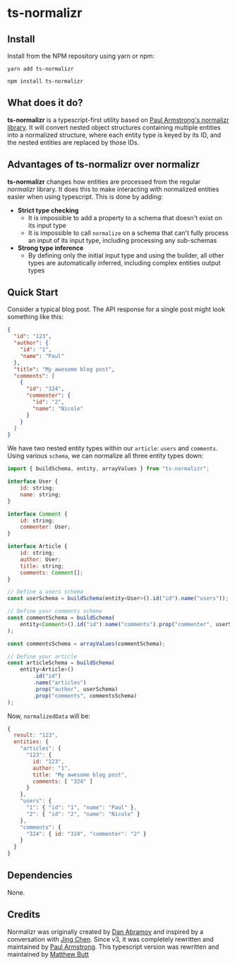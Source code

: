 # ts-normalizr

## Install

Install from the NPM repository using yarn or npm:

```shell
yarn add ts-normalizr
```

```shell
npm install ts-normalizr
```

## What does it do?

**ts-normalizr** is a typescript-first utility based on [Paul Armstrong's normalizr library](https://github.com/paularmstrong/normalizr). It will convert nested object structures containing multiple entities into a normalized structure, where each entity type is keyed by its ID, and the nested entities are replaced by those IDs.

## Advantages of ts-normalizr over normalizr

**ts-normalizr** changes how entities are processed from the regular _normalizr_ library. It does this to make interacting with normalized entities easier when using typescript. This is done by adding:

* **Strict type checking**
  * It is impossible to add a property to a schema that doesn't exist on its input type
  * It is impossible to call `normalize` on a schema that can't fully process an input of its input type, including processing any sub-schemas
* **Strong type inference**
  * By defining only the initial input type and using the builder, all other types are automatically inferred, including complex entities output types

## Quick Start

Consider a typical blog post. The API response for a single post might look something like this:

```json
{
  "id": "123",
  "author": {
    "id": "1",
    "name": "Paul"
  },
  "title": "My awesome blog post",
  "comments": [
    {
      "id": "324",
      "commenter": {
        "id": "2",
        "name": "Nicole"
      }
    }
  ]
}
```

We have two nested entity types within our `article`: `users` and `comments`. Using various `schema`, we can normalize all three entity types down:

```js
import { buildSchema, entity, arrayValues } from "ts-normalizr";

interface User {
    id: string;
    name: string;
}

interface Comment {
    id: string;
    commenter: User;
}

interface Article {
    id: string;
    author: User;
    title: string;
    comments: Comment[];
}

// Define a users schema
const userSchema = buildSchema(entity<User>().id("id").name("users"));

// Define your comments schema
const commentSchema = buildSchema(
    entity<Comment>().id("id").name("comments").prop("commenter", userSchema)
);

const commentsSchema = arrayValues(commentSchema);

// Define your article
const articleSchema = buildSchema(
    entity<Article>()
        .id("id")
        .name("articles")
        .prop("author", userSchema)
        .prop("comments", commentsSchema)
);
```

Now, `normalizedData` will be:

```js
{
  result: "123",
  entities: {
    "articles": {
      "123": {
        id: "123",
        author: "1",
        title: "My awesome blog post",
        comments: [ "324" ]
      }
    },
    "users": {
      "1": { "id": "1", "name": "Paul" },
      "2": { "id": "2", "name": "Nicole" }
    },
    "comments": {
      "324": { id: "324", "commenter": "2" }
    }
  }
}
```

## Dependencies

None.

## Credits

Normalizr was originally created by [Dan Abramov](http://github.com/gaearon) and inspired by a conversation with [Jing Chen](https://twitter.com/jingc). Since v3, it was completely rewritten and maintained by [Paul Armstrong](https://twitter.com/paularmstrong). This typescript version was rewritten and maintained by [Matthew Butt](https://github.com/grandivory)
